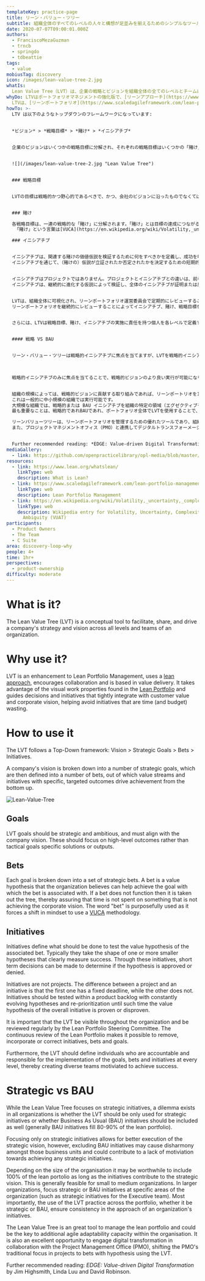 ```yaml
---
templateKey: practice-page
title: リーン・バリュー・ツリー
subtitle: 組織全体のすべてのレベルの人々と構想が足並みを揃えるためのシンプルなツール
date: 2020-07-07T09:00:01.000Z
authors:
  - FranciscoMezaGuzman
  - trncb
  - springdo
  - tdbeattie
tags:
  - value
mobiusTag: discovery
icon: /images/lean-value-tree-2.jpg
whatIs: 
  Lean Value Tree（LVT）は、企業の戦略とビジョンを組織全体の全てのレベルとチームに共有・駆動するための概念ツールです。
whyDo: LTVはポートフォリオマネジメントの強化版で、[リーンアプローチ](https://www.lean.org/whatslean/) を使用して、価値提供を基礎としたコラボレーション促進します。
  LTVは、[リーンポートフォリオ](https://www.scaledagileframework.com/lean-portfolio-management/) にみられる視覚的作業特性を活用し、顧客価値や企業ビジョンと密接に統合した意思決定や構想を導き、時間（と予算）を浪費する構想を回避します。
howTo: >-
  LTV は以下のようなトップダウンのフレームワークになっています:
  
  
  *ビジョン* > *戦略目標* > *賭け* > *イニシアチブ*


  企業のビジョンはいくつかの戦略目標に分解され、それぞれの戦略目標はいくつかの「賭け」（訳注：何らかのリスクとリターンが想定される取り組みや計画）として定義されます。そして、賭けは具体的で絞り込まれたアウトカムをもつバリューストリームや構想がボトムアップによって推進され達成を目指します。


  ![](/images/lean-value-tree-2.jpg "Lean Value Tree")


  ### 戦略目標


  LVTの目標は戦略的かつ野心的であるべきで、かつ、会社のビジョンに沿ったものでなくてはなりません。また、それらは戦術的な具体的な解決策やアウトプットではなく、ハイレベルな成果に焦点が当てられているべきです。


  ### 賭け

  各戦略目標は、一連の戦略的な「賭け」に分解されます。「賭け」とは目標の達成につながると会社が考える価値仮説です。「賭け」が機能しない場合、その「賭け」はツリーから外され、企業ビジョンの達成につながらないことに時間を浪費しないようにします。
   「賭け」という言葉は[VUCA](https://en.wikipedia.org/wiki/Volatility,_uncertainty,_complexity_and_ambiguity) の方法論を使用するための考え方の転換を強制するために、意図的に使われています。

  ### イニシアチブ


  イニシアチブは、関連する賭けの価値仮説を検証するために何をすべきかを定義し、成功を明確に測定する1つ以上の（「賭け」て定義される仮説より）小さな仮説の形をとります。
  イニシアチブを通じて、（賭けの）仮説が立証されたか否定されたかを決定するための短期的な意思決定を行うことができます。


  イニシアチブはプロジェクトではありません。プロジェクトとイニシアチブとの違いは、前者には期限があり、後者にはないことです。
  イニシアチブは、継続的に進化する仮説によって検証し、全体のイニシアチブが証明または反証されるまで繰り返し優先順位付けされるべきです。


  LVTは、組織全体に可視化され、リーンポートフォリオ運営委員会で定期的にレビューすることが重要です。
  リーンポートフォリオを継続的にレビューすることによってイニシアチブ、賭け、戦略目標を削除、追加、修正することが可能になります。


  さらには、LTVは戦略目標、賭け、イニシアチブの実施に責任を持つ個人を各レベルで定義することで、成功へのモチベーションを高めた多様なチームを形成します。


  #### 戦略 VS BAU


  リーン・バリュー・ツリーは戦略的イニシアチブに焦点を当てますが、LVTを戦略的イニシアチブにのみ使用すべきか、それともBAU（Business As Usual）イニシアチブも含めるべきかというジレンマがすべての組織に存在します（一般的にBAUイニシアチブはリーン・ポートフォリオの80～90％を占める）。
  


  戦略的イニシアチブのみに焦点を当てることで、戦略的ビジョンのより良い実行が可能になりますが、BAUイニシアチブを除外することで、それらのビジネスユニット間の不調和を引き起こし、戦略的イニシアチブの達成に向けたモチベーションの欠如につながる可能性があります。


  組織の規模によっては、戦略的ビジョンに貢献する取り組みであれば、リーンポートリオを100％含める価値がある場合もあります。
  これは一般的に中小規模の組織では実行可能です。
  大規模な組織では、戦略的または BAU イニシアチブを組織の特定の領域（エグゼクティブチームの戦略的イニシアチ ブなど）に集中させます。
  最も重要なことは、戦略的であれBAUであれ、ポートフォリオ全体でLVTを使用することで、組織のイニシアティブのアプローチの一貫性を確保することです。

  リーンバリューツリーは、リーンポートフォリオを管理するための優れたツールであり、組織内にアジャイル適応能力を追加する鍵となり得ます。
  また、プロジェクトマネジメントオフィス（PMO）と連携してデジタルトランスフォーメーションに取り組む絶好の機会であり、PMOのプロジェクトにおける従来の焦点を、LVTを使用した仮説に賭けることにシフトさせることができます。


  Further recommended reading: *EDGE: Value-driven Digital Transformation* by Jim Highsmith, Linda Luu and David Robinson.
mediaGallery:
  - link: https://github.com/openpracticelibrary/opl-media/blob/master/images/Lean%20Value%20Tree%202.jpg?raw=true
resources:
  - link: https://www.lean.org/whatslean/
    linkType: web
    description: What is Lean?
  - link: https://www.scaledagileframework.com/lean-portfolio-management/
    linkType: web
    description: Lean Portfolio Management
  - link: https://en.wikipedia.org/wiki/Volatility,_uncertainty,_complexity_and_ambiguity
    linkType: web
    description: Wikipedia entry for Volatility, Uncertainty, Complexity and
      Ambiguity (VUAT)
participants:
  - Product Owners
  - The Team
  - C Suite
area: discovery-loop-why
people: 4+
time: 1hr+
perspectives:
  - product-ownership
difficulty: moderate
---
```

# What is it?

The Lean Value Tree (LVT) is a conceptual tool to facilitate, share, and drive a company's strategy and vision across all levels and teams of an organization.

# Why use it?

LVT is an enhancement to Lean Portfolio Management, uses a [lean approach](https://www.lean.org/whatslean/), encourages collaboration and is based in value delivery. It takes advantage of the visual work properties found in the [Lean Portfolio](https://www.scaledagileframework.com/lean-portfolio-management/) and guides decisions and initiatives that tightly integrate with customer value and corporate vision, helping avoid initiatives that are time (and budget) wasting.

# How to use it

The LVT follows a Top-Down framework: Vision > Strategic Goals > Bets > Initiatives.

A company's vision is broken down into a number of strategic goals, which are then defined into a number of bets, out of which value streams and initiatives with specific, targeted outcomes drive achievement from the bottom up.

![Lean-Value-Tree](/images/lean-value-tree.jpg)

## Goals

LVT goals should be strategic and ambitious, and must align with the company vision. These should focus on high-level outcomes rather than tactical goals specific solutions or outputs.

## Bets

Each goal is broken down into a set of strategic bets. A bet is a value hypothesis that the organization believes can help achieve the goal with which the bet is associated with. If a bet does not function then it is taken out the tree, thereby assuring that time is not spent on something that is not achieving the corporate vision. The word "bet" is purposefully used as it forces a shift in mindset to use a [VUCA](https://en.wikipedia.org/wiki/Volatility,_uncertainty,_complexity_and_ambiguity) methodology.

## Initiatives

Initiatives define what should be done to test the value hypothesis of the associated bet. Typically they take the shape of one or more smaller hypotheses that clearly measure success. Through these initiatives, short term decisions can be made to determine if the hypothesis is approved or denied.

Initiatives are not projects. The difference between a project and an initiative is that the first one has a fixed deadline, while the other does not. Initiatives should be tested within a product backlog with constantly evolving hypotheses and re-prioritization until such time the value hypothesis of the overall initiative is proven or disproven.

It is important that the LVT be visible throughout the organization and be reviewed regularly by the Lean Portfolio Steering Committee. The continuous review of the Lean Portfolio makes it possible to remove, incorporate or correct initiatives, bets and goals.

Furthermore, the LVT should define individuals who are accountable and responsible for the implementation of the goals, bets and initiatives at every level, thereby creating diverse teams motiviated to achieve success.

# Strategic vs BAU

While the Lean Value Tree focuses on strategic initiatives, a dilemma exists in all organizations is whether the LVT should be only used for strategic initiatives or whether Business As Usual (BAU) initiatives should be included as well (generally BAU initiatives fill 80-90% of the lean portfolio).

Focusing only on strategic initiatives allows for better execution of the strategic vision, however, excluding BAU initiatives may cause disharmony amongst those business units and could contribute to a lack of motiviation towards achieving any strategic initiatives.

Depending on the size of the organisation it may be worthwhile to include 100% of the lean portolio as long as the initiatives contribute to the strategic vision. This is generally feasible for small to medium organizations. In larger organizations, focus strategic or BAU initiatives at specific areas of the organization (such as strategic initiatives for the Executive team). Most importantly, the use of the LVT practice across the portfolio, whether it be strategic or BAU, ensure consistency in the approach of an organization's initiatives.

The Lean Value Tree is an great tool to manage the lean portfolio and could be the key to additional agile adaptability capacity within the organisation. It is also an excellent opportunity to engage digital transformation in collaboration with the Project Management Office (PMO), shifting the PMO's traditional focus in projects to bets with hypothesis using the LVT.

Further recommended reading: *EDGE: Value-driven Digital Transformation* by Jim Highsmith, Linda Luu and David Robinson.
